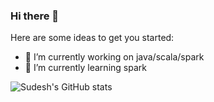 ### Hi there 👋

<!--
**sudeshkamble/sudeshkamble** is a ✨ _special_ ✨ repository because its `README.md` (this file) appears on your GitHub profile.
-->
Here are some ideas to get you started:

- 🔭 I’m currently working on java/scala/spark
- 🌱 I’m currently learning spark


![Sudesh's GitHub stats](https://github-readme-stats.vercel.app/api?username=sudeshkamble&theme=github_dark&show_icons=true)
